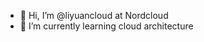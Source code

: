 - 👋 Hi, I’m @liyuancloud at Nordcloud
- 🌱 I’m currently learning cloud architecture

<!---
liyuancloud/liyuancloud is a ✨ special ✨ repository because its `README.md` (this file) appears on your GitHub profile.
You can click the Preview link to take a look at your changes.
--->
